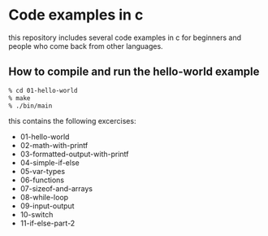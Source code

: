 Code examples in c
==================
this repository includes several code examples in c for beginners and people
who come back from other languages.

How to compile and run the hello-world example
----------------------------------------------
``` bash
% cd 01-hello-world
% make
% ./bin/main
```

this contains the following excercises:
* 01-hello-world
* 02-math-with-printf
* 03-formatted-output-with-printf
* 04-simple-if-else
* 05-var-types
* 06-functions
* 07-sizeof-and-arrays
* 08-while-loop
* 09-input-output
* 10-switch
* 11-if-else-part-2
